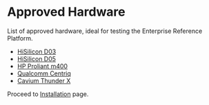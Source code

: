 # Approved Hardware

List of approved hardware, ideal for testing the Enterprise Reference Platform.

- [HiSilicon D03](https://open-estuary.org/d03/)
- [HiSilicon D05](https://open-estuary.org/d05/)
- [HP Proliant m400](https://www.cdw.com/shop/products/HPE-ProLiant-m400-X-Gene-2.4-GHz-64-GB-0-GB/3516636.aspx)
- [Qualcomm Centriq](https://developer.qualcomm.com/)
- [Cavium Thunder X](https://www.cavium.com/ThunderX_ARM_Processors.html)

Proceed to [Installation](../Installation/README.md) page.
